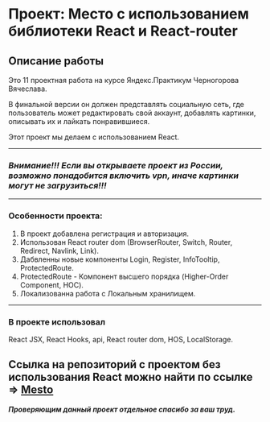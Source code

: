 # Проект: Место с использованием библиотеки React и React-router

## Описание работы

Это 11 проектная работа на курсе Яндекс.Практикум Черногорова Вячеслава.

В финальной версии он должен представлять социальную сеть, где пользователь может редактировать свой аккаунт, добавлять картинки, описывать их и лайкать понравившиеся.

Этот проект мы делаем с использованием React.

---

### _Внимание!!! Если вы открываете проект из России, возможно понадобится включить vpn, иначе картинки могут не загрузиться!!!_

---

### Особенности проекта:

1. В проект добавлена регистрация и авторизация.
2. Использован React router dom (BrowserRouter, Switch, Router, Redirect, Navlink, Link).
3. Дабвленны новые компоненты Login, Register, InfoTooltip, ProtectedRoute.
4. ProtectedRoute - Компонент высшего порядка (Higher-Order Component, HOC).
5. Локализованна работа с Локальным хранилищем.

---

### В проекте использовал

React JSX, React Hooks, api, React router dom, HOS, LocalStorage.

## Ссылка на репозиторий с проектом без использования React можно найти по ссылке => [Mesto](https://github.com/ChernoSlava/Mesto)

**_Проверяющим данный проект отдельное спасибо за ваш труд._**
